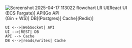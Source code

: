 ![Screenshot 2025-04-17 113022](https://github.com/user-attachments/assets/75a7f757-a067-41bf-940d-2ae933f2a342)
flowchart LR
    UI[React UI<br/>(ECS Fargate)]
    API[Go API<br/>(Gin + WS)]
    DB[(Postgres)]
    Cache[(Redis)]

    UI <-->|WebSocket| API
    UI -->|REST| DB
    API --> Cache
    DB <-->|reads/writes| Cache
